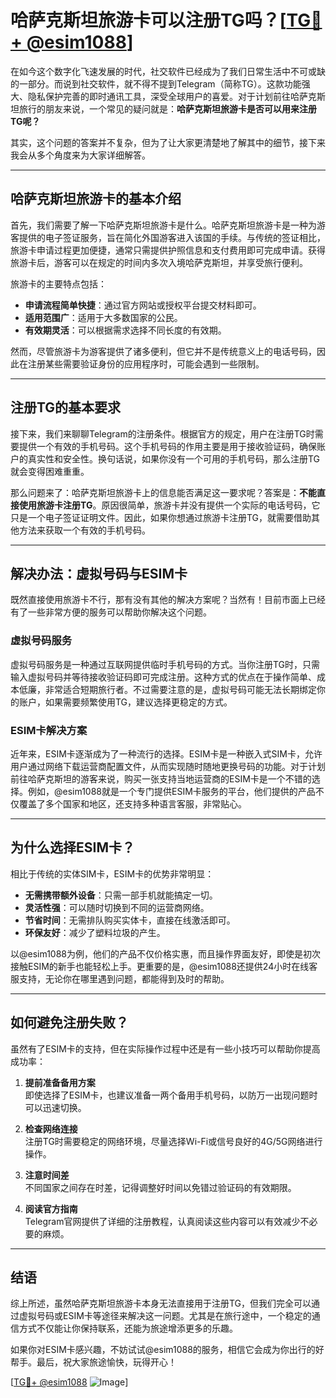 # 哈萨克斯坦旅游卡可以注册TG吗？[[TG💪+ @esim1088](https://t.me/s/esim1088)]

在如今这个数字化飞速发展的时代，社交软件已经成为了我们日常生活中不可或缺的一部分。而说到社交软件，就不得不提到Telegram（简称TG）。这款功能强大、隐私保护完善的即时通讯工具，深受全球用户的喜爱。对于计划前往哈萨克斯坦旅行的朋友来说，一个常见的疑问就是：**哈萨克斯坦旅游卡是否可以用来注册TG呢？**

其实，这个问题的答案并不复杂，但为了让大家更清楚地了解其中的细节，接下来我会从多个角度来为大家详细解答。

---

## **哈萨克斯坦旅游卡的基本介绍**

首先，我们需要了解一下哈萨克斯坦旅游卡是什么。哈萨克斯坦旅游卡是一种为游客提供的电子签证服务，旨在简化外国游客进入该国的手续。与传统的签证相比，旅游卡申请过程更加便捷，通常只需提供护照信息和支付费用即可完成申请。获得旅游卡后，游客可以在规定的时间内多次入境哈萨克斯坦，并享受旅行便利。

旅游卡的主要特点包括：
- **申请流程简单快捷**：通过官方网站或授权平台提交材料即可。
- **适用范围广**：适用于大多数国家的公民。
- **有效期灵活**：可以根据需求选择不同长度的有效期。

然而，尽管旅游卡为游客提供了诸多便利，但它并不是传统意义上的电话号码，因此在注册某些需要验证身份的应用程序时，可能会遇到一些限制。

---

## **注册TG的基本要求**

接下来，我们来聊聊Telegram的注册条件。根据官方的规定，用户在注册TG时需要提供一个有效的手机号码。这个手机号码的作用主要是用于接收验证码，确保账户的真实性和安全性。换句话说，如果你没有一个可用的手机号码，那么注册TG就会变得困难重重。

那么问题来了：哈萨克斯坦旅游卡上的信息能否满足这一要求呢？答案是：**不能直接使用旅游卡注册TG**。原因很简单，旅游卡并没有提供一个实际的电话号码，它只是一个电子签证证明文件。因此，如果你想通过旅游卡注册TG，就需要借助其他方法来获取一个有效的手机号码。

---

## **解决办法：虚拟号码与ESIM卡**

既然直接使用旅游卡不行，那有没有其他的解决方案呢？当然有！目前市面上已经有了一些非常方便的服务可以帮助你解决这个问题。

### **虚拟号码服务**
虚拟号码服务是一种通过互联网提供临时手机号码的方式。当你注册TG时，只需输入虚拟号码并等待接收验证码即可完成注册。这种方式的优点在于操作简单、成本低廉，非常适合短期旅行者。不过需要注意的是，虚拟号码可能无法长期绑定你的账户，如果需要频繁使用TG，建议选择更稳定的方式。

### **ESIM卡解决方案**
近年来，ESIM卡逐渐成为了一种流行的选择。ESIM卡是一种嵌入式SIM卡，允许用户通过网络下载运营商配置文件，从而实现随时随地更换号码的功能。对于计划前往哈萨克斯坦的游客来说，购买一张支持当地运营商的ESIM卡是一个不错的选择。例如，@esim1088就是一个专门提供ESIM卡服务的平台，他们提供的产品不仅覆盖了多个国家和地区，还支持多种语言客服，非常贴心。

---

## **为什么选择ESIM卡？**

相比于传统的实体SIM卡，ESIM卡的优势非常明显：
- **无需携带额外设备**：只需一部手机就能搞定一切。
- **灵活性强**：可以随时切换到不同的运营商网络。
- **节省时间**：无需排队购买实体卡，直接在线激活即可。
- **环保友好**：减少了塑料垃圾的产生。

以@esim1088为例，他们的产品不仅价格实惠，而且操作界面友好，即使是初次接触ESIM的新手也能轻松上手。更重要的是，@esim1088还提供24小时在线客服支持，无论你在哪里遇到问题，都能得到及时的帮助。

---

## **如何避免注册失败？**

虽然有了ESIM卡的支持，但在实际操作过程中还是有一些小技巧可以帮助你提高成功率：

1. **提前准备备用方案**  
   即使选择了ESIM卡，也建议准备一两个备用手机号码，以防万一出现问题时可以迅速切换。

2. **检查网络连接**  
   注册TG时需要稳定的网络环境，尽量选择Wi-Fi或信号良好的4G/5G网络进行操作。

3. **注意时间差**  
   不同国家之间存在时差，记得调整好时间以免错过验证码的有效期限。

4. **阅读官方指南**  
   Telegram官网提供了详细的注册教程，认真阅读这些内容可以有效减少不必要的麻烦。

---

## **结语**

综上所述，虽然哈萨克斯坦旅游卡本身无法直接用于注册TG，但我们完全可以通过虚拟号码或ESIM卡等途径来解决这一问题。尤其是在旅行途中，一个稳定的通信方式不仅能让你保持联系，还能为旅途增添更多的乐趣。

如果你对ESIM卡感兴趣，不妨试试@esim1088的服务，相信它会成为你出行的好帮手。最后，祝大家旅途愉快，玩得开心！

[[TG💪+ @esim1088](https://t.me/s/esim1088) ![Image](https://i.postimg.cc/4NQfJmqS/Snipaste-2025-05-13-00-14-12.png)]
